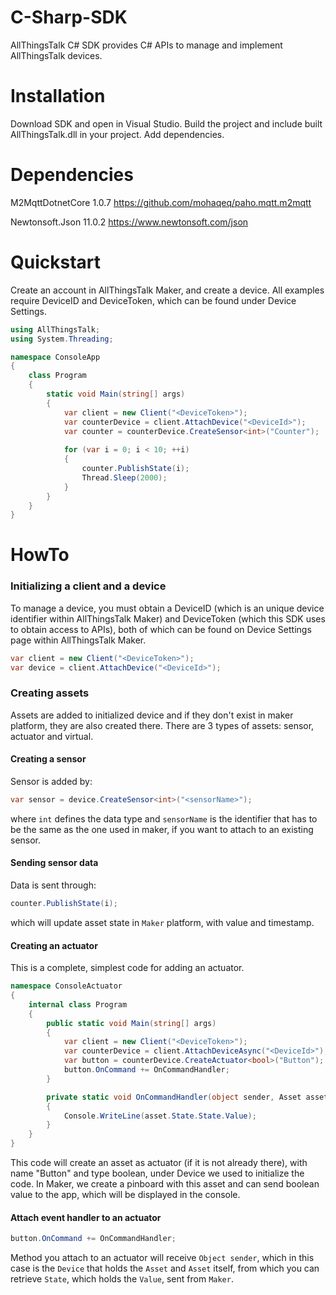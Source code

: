 # C-Sharp-SDK
AllThingsTalk C# SDK provides C# APIs to manage and implement AllThingsTalk devices.

# Installation

Download SDK and open in Visual Studio. Build the project and include built AllThingsTalk.dll in your project.
Add dependencies.

# Dependencies
M2MqttDotnetCore 1.0.7 https://github.com/mohaqeq/paho.mqtt.m2mqtt

Newtonsoft.Json 11.0.2 https://www.newtonsoft.com/json

# Quickstart
Create an account in AllThingsTalk Maker, and create a device. All examples require DeviceID and DeviceToken, which can be found under Device Settings.

```C#
using AllThingsTalk;
using System.Threading;

namespace ConsoleApp
{
    class Program
    {
        static void Main(string[] args)
        {
            var client = new Client("<DeviceToken>");
            var counterDevice = client.AttachDevice("<DeviceId>");
            var counter = counterDevice.CreateSensor<int>("Counter");
            
            for (var i = 0; i < 10; ++i)
            {
                counter.PublishState(i);
                Thread.Sleep(2000);
            }
        }
    }
}
```

# HowTo

### Initializing a client and a device
To manage a device, you must obtain a DeviceID (which is an unique device identifier within AllThingsTalk Maker) and DeviceToken (which this SDK uses to obtain access to APIs), both of which can be found on Device Settings page within AllThingsTalk Maker.

```C#
var client = new Client("<DeviceToken>");
var device = client.AttachDevice("<DeviceId>");
```

### Creating assets
Assets are added to initialized device and if they don't exist in maker platform, they are also created there. There are 3 types of assets: sensor, actuator and virtual.

#### Creating a sensor
Sensor is added by:
```C#
var sensor = device.CreateSensor<int>("<sensorName>");
```
where `int` defines the data type and `sensorName` is the identifier that has to be the same as the one used in maker, if you want to attach to an existing sensor.

#### Sending sensor data
Data is sent through:
```C#
counter.PublishState(i);
```
which will update asset state in `Maker` platform, with value and timestamp.

#### Creating an actuator
This is a complete, simplest code for adding an actuator.
```C#
namespace ConsoleActuator
{
    internal class Program
    {
        public static void Main(string[] args)
        {
            var client = new Client("<DeviceToken>");
            var counterDevice = client.AttachDeviceAsync("<DeviceId>");
            var button = counterDevice.CreateActuator<bool>("Button");
            button.OnCommand += OnCommandHandler;
        }

        private static void OnCommandHandler(object sender, Asset asset)
        {
            Console.WriteLine(asset.State.State.Value);
        }
    }
}
```
This code will create an asset as actuator (if it is not already there), with name "Button" and type boolean, under Device we used to initialize the code. In Maker, we create a pinboard with this asset and can send boolean value to the app, which will be displayed in the console.

#### Attach event handler to an actuator
```C#
button.OnCommand += OnCommandHandler;
```
Method you attach to an actuator will receive `Object sender`, which in this case is the `Device` that holds the `Asset` and `Asset` itself, from which you can retrieve `State`, which holds the `Value`, sent from `Maker`.
